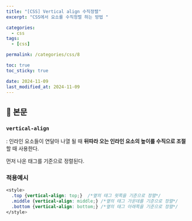 ```yaml
---
title: "[CSS] Vertical align 수직정렬"
excerpt: "CSS에서 요소를 수직정렬 하는 방법 "

categories:
  - css
tags:
  - [css]

permalink: /categories/css/8

toc: true
toc_sticky: true

date: 2024-11-09
last_modified_at: 2024-11-09
---
```


## 🦥 본문


### `vertical-align`
: 인라인 요소들이 연달아 나열 될 때 **뒤따라 오는 인라인 요소의 높이를 수직으로 조절** 할 때 사용한다.

먼저 나온 태그를 기준으로 정렬된다.



### 적용예시

```css
<style>
  .top {vertical-align: top;}  /*옆의 태그 윗쪽을 기준으로 정렬*/
  .middle {vertical-align: middle;} /*옆의 태그 가운데를 기준으로 정렬*/
  .bottom {vertical-align: bottom;} /*옆의 태그 아래쪽을 기준으로 정렬*/
</style>
```

